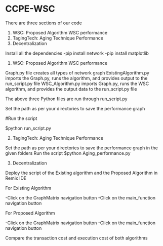 # CCPE-WSC

There are three sections of our code 

1. WSC: Proposed Algorithm WSC performance
2. TagingTech: Aging Technique Performance
3. Decentralization

Install all the dependencies
-pip install network
-pip install matplotlib

1. WSC: Proposed Algorithm WSC performance

Graph.py file creates all types of network graph
ExistingAlgorithm.py imports the Graph.py, runs the algorithm, and provides output to the run_script.py file
WSC_Algorithm.py imports Graph.py, runs the WSC algorithm, and provides the output data to the run_script.py file

The above three Python files are run through run_script.py 

Set the path as per your directories to save the performance graph 

#Run the script 

$python run_script.py

2. TagingTech: Aging Technique Performance

Set the path as per your directories to save the performance graph in the given folders
Run the script
$python Aging_performance.py


3. Decentralization

Deploy the script of the Existing algorithm and the Proposed Algorithm 
in Remix IDE 

For Existing Algorithm

-Click on the  GraphMatrix navigation button
-Click on the main_function navigation button

For Proposed Algorithm

-Click on the  GraphMatrix navigation button
-Click on the main_function navigation button


Compare the transaction cost and execution cost of both algorithms





